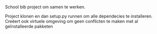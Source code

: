 School bib project om samen te werken.

Project klonen en dan setup.py runnen om alle dependecies te installeren. Creëert ook virtuele omgeving om geen conflicten te maken met al geïnstalleerde pakketen
